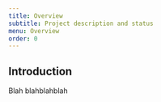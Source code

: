 ```yaml
---
title: Overview
subtitle: Project description and status
menu: Overview
order: 0
---
```


## Introduction 

Blah blahblahblah